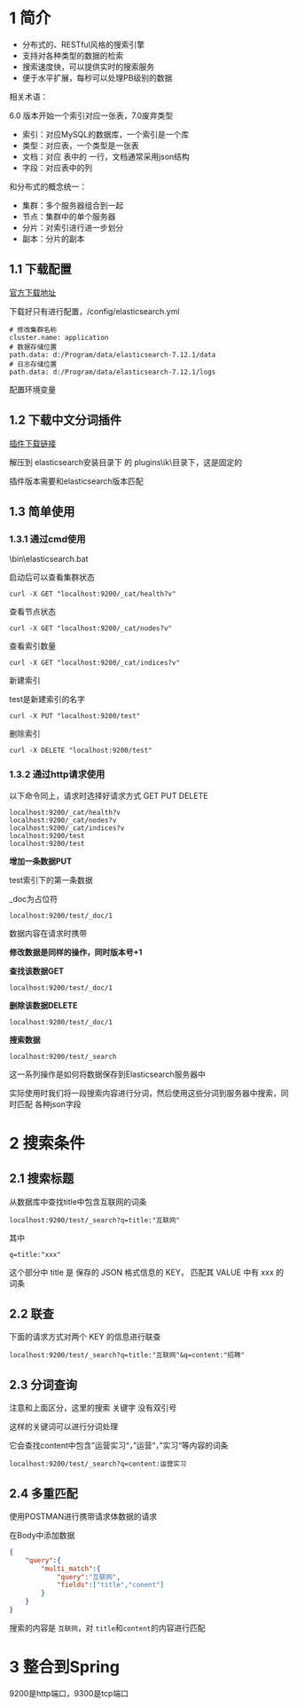 # 1 简介

- 分布式的、RESTful风格的搜索引擎
- 支持对各种类型的数据的检索
- 搜索速度快，可以提供实时的搜索服务
- 便于水平扩展，每秒可以处理PB级别的数据

相关术语：

6.0 版本开始一个索引对应一张表，7.0废弃类型

- 索引：对应MySQL的数据库，一个索引是一个库
- 类型：对应表，一个类型是一张表
- 文档：对应 表中的 一行，文档通常采用json结构
- 字段：对应表中的列

和分布式的概念统一：

- 集群：多个服务器组合到一起
- 节点：集群中的单个服务器
- 分片：对索引进行进一步划分
- 副本：分片的副本

## 1.1 下载配置

[官方下载地址](https://www.elastic.co/cn/downloads/elasticsearch)

下载好只有进行配置，/config/elasticsearch.yml

```
# 修改集群名称
cluster.name: application
# 数据存储位置
path.data: d:/Program/data/elasticsearch-7.12.1/data
# 日志存储位置
path.data: d:/Program/data/elasticsearch-7.12.1/logs
```

配置环境变量

## 1.2 下载中文分词插件

[插件下载链接](https://github.com/medcl/elasticsearch-analysis-ik/releases)

解压到 elasticsearch安装目录下 的 plugins\ik\目录下，这是固定的

插件版本需要和elasticsearch版本匹配

## 1.3 简单使用

### 1.3.1 通过cmd使用

\bin\elasticsearch.bat

启动后可以查看集群状态

```
curl -X GET "localhost:9200/_cat/health?v"
```

查看节点状态

```
curl -X GET "localhost:9200/_cat/nodes?v"
```

查看索引数量

```
curl -X GET "localhost:9200/_cat/indices?v"
```

新建索引

test是新建索引的名字

```
curl -X PUT "localhost:9200/test"
```

删除索引

```
curl -X DELETE "localhost:9200/test"
```

### 1.3.2 通过http请求使用

以下命令同上，请求时选择好请求方式 GET PUT DELETE

```
localhost:9200/_cat/health?v
localhost:9200/_cat/nodes?v
localhost:9200/_cat/indices?v
localhost:9200/test
localhost:9200/test
```

**增加一条数据PUT**

test索引下的第一条数据

_doc为占位符

```
localhost:9200/test/_doc/1
```

数据内容在请求时携带

**修改数据是同样的操作，同时版本号+1**

**查找该数据GET**

```
localhost:9200/test/_doc/1
```

**删除该数据DELETE**

```
localhost:9200/test/_doc/1
```

**搜索数据**

```
localhost:9200/test/_search
```



这一系列操作是如何将数据保存到Elasticsearch服务器中

实际使用时我们将一段搜索内容进行分词，然后使用这些分词到服务器中搜索，同时匹配 各种json字段

# 2 搜索条件

## 2.1 搜索标题

从数据库中查找title中包含互联网的词条

```
localhost:9200/test/_search?q=title:"互联网"
```

其中

```
q=title:"xxx"
```

这个部分中 title 是 保存的 JSON 格式信息的 KEY， 匹配其 VALUE 中有 xxx 的词条

## 2.2 联查

下面的请求方式对两个 KEY 的信息进行联查

```
localhost:9200/test/_search?q=title:"互联网"&q=content:"招聘"
```



## 2.3 分词查询

注意和上面区分，这里的搜索 关键字 没有双引号

这样的关键词可以进行分词处理

它会查找content中包含”运营实习“，”运营“，”实习“等内容的词条

```
localhost:9200/test/_search?q=content:运营实习
```



## 2.4 多重匹配

使用POSTMAN进行携带请求体数据的请求

在Body中添加数据

```json
{
    "query":{
        "multi_match":{
            "query":"互联网",
            "fields":["title","conent"]
        }
    }
}
```

搜索的内容是 `互联网`，对 `title`和`content`的内容进行匹配

# 3 整合到Spring

9200是http端口，9300是tcp端口
